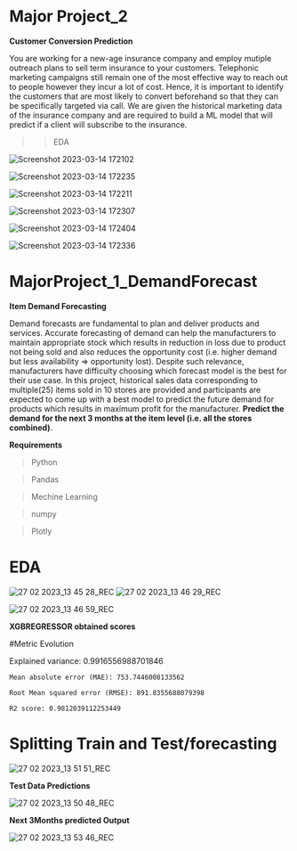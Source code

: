 # Major Project_2

**Customer Conversion Prediction**

You are working for a new-age insurance company and employ mutiple outreach plans to sell term insurance to your customers. Telephonic marketing campaigns still remain one of the most effective way to reach out to people however they incur a lot of cost. Hence, it is important to identify the customers that are most likely to convert beforehand so that they can be specifically targeted via call. We are given the historical marketing data of the insurance company and are required to build a ML model that will predict if a client will subscribe to the insurance.


>>EDA

![Screenshot 2023-03-14 172102](https://user-images.githubusercontent.com/103018333/224993559-9703d1fd-80bb-4e2c-9c0c-8bb529980b2e.png)


![Screenshot 2023-03-14 172235](https://user-images.githubusercontent.com/103018333/224993606-0dbb9f04-27ac-4af6-89c4-d95e475ab5e1.png)

![Screenshot 2023-03-14 172211](https://user-images.githubusercontent.com/103018333/224993582-0331176d-1dd5-4a97-a758-71207aeddffd.png)

![Screenshot 2023-03-14 172307](https://user-images.githubusercontent.com/103018333/224993664-b1f7701c-4f4c-4530-84a5-5df2e7ea98c3.png)


![Screenshot 2023-03-14 172404](https://user-images.githubusercontent.com/103018333/224993884-c882a53d-e3d7-4622-ab8b-83598ec9d1d1.png)

![Screenshot 2023-03-14 172336](https://user-images.githubusercontent.com/103018333/224993849-668bf6d1-1904-4351-8a66-42edcb1fdb66.png)




# MajorProject_1_DemandForecast
**Item Demand Forecasting**

Demand forecasts are fundamental to plan and deliver products and services. Accurate forecasting of demand can help the manufacturers to maintain appropriate stock which results in reduction in loss due to product not being sold and also reduces the opportunity cost (i.e. higher demand but less availability => opportunity lost). Despite such relevance, manufacturers have difficulty choosing which forecast model is the best for their use case. In this project, historical sales data corresponding to multiple(25) items sold in 10 stores are provided and participants are expected to come up with a best model to predict the future demand for products which results in maximum profit for the manufacturer. **Predict the demand for the next 3 months at the item level (i.e. all the stores combined)**.

**Requirements**

> Python

>Pandas

> Mechine Learning

> numpy

> Plotly


# EDA

![27 02 2023_13 45 28_REC](https://user-images.githubusercontent.com/103018333/221510384-29705c93-8a75-44ae-a021-cb49f727014d.png)
![27 02 2023_13 46 29_REC](https://user-images.githubusercontent.com/103018333/221510424-95d0a6f1-6c3f-40a2-9266-d8caca00ad0f.png)

![27 02 2023_13 46 59_REC](https://user-images.githubusercontent.com/103018333/221510457-3edd6792-c7f2-4d8d-8009-a1b695d8d2ff.png)


**XGBREGRESSOR obtained scores**

#Metric Evolution 

  Explained variance: 0.9916556988701846

	Mean absolute error (MAE): 753.7446008133562

	Root Mean squared error (RMSE): 891.8355688079398

	R2 score: 0.9812039112253449

# Splitting Train and Test/forecasting

![27 02 2023_13 51 51_REC](https://user-images.githubusercontent.com/103018333/221511687-bdc9d901-d782-4aa2-bfca-784bfb50e4af.png)

**Test Data Predictions**

![27 02 2023_13 50 48_REC](https://user-images.githubusercontent.com/103018333/221512017-b0fd4a66-2149-45ac-aed4-aef3dcfcc26a.png)


**Next 3Months predicted Output**


![27 02 2023_13 53 46_REC](https://user-images.githubusercontent.com/103018333/221512185-65880822-ab92-4e98-9616-4850e1bd7e31.png)


